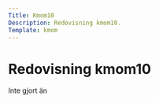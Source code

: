 ```yaml
---
Title: Kmom10
Description: Redovisning kmom10.
Template: kmom
---
```


Redovisning kmom10
==========================

Inte gjort än
